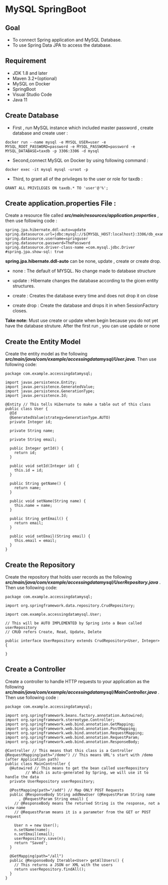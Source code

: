 # MySQL SpringBoot

## Goal
- To connect Spring application and MySQL Database. 
- To use Spring Data JPA to access the database. 

## Requirement
- JDK 1.8 and later
- Maven 3.2+(optional) 
- MySQL on Docker 
- SpringBoot 
- Visual Studio Code
- Java 11 

## Create Database
+ First , run MySQL instance which included master password , create database and create user :

```
docker run --name mysql -e MYSQL_USER=user -e MYSQL_ROOT_PASSWORD=password -e MYSQL_PASSWORD=password -e MYSQL_DATABASE=taxdb -p 3306:3306 -d mysql
```

+ Second,connect MySQL on Docker by using following command :

```
docker exec -it mysql mysql -uroot -p
```

+ Third, to grant all of the privileges to the user or role for taxdb : 

```
GRANT ALL PRIVILEGES ON taxdb.* TO 'user'@'%';
```
 
## Create application.properties File : 
Create a resource file called ***src/main/resources/application.properties*** , then use following code : 

```
spring.jpa.hibernate.ddl-auto=update
spring.datasource.url=jdbc:mysql://${MYSQL_HOST:localhost}:3306/db_example
spring.datasource.username=springuser
spring.datasource.password=ThePassword
spring.datasource.driver-class-name =com.mysql.jdbc.Driver
#spring.jpa.show-sql: true

```

**spring.jpa.hibernate.ddl-auto** can be none, update , create or create drop.

+ none : The default of MYSQL. No change made to database structure 

+ update : Hibernate changes the database according to the gicen entity structures. 

+ create : Creates the database every time and does not drop it on close 

+ create drop : Create the database and drops it in when SessionFactory closes. 

**Take note:** Must use create or update when begin because you do not yet have the database struture. After the first run , you can use update or none


## Create the Entity Model 

Create the entity model as the following  ***src/main/java/com/example/accessingdatamysql/User.java***. Then use following code: 

```
package com.example.accessingdatamysql;

import javax.persistence.Entity;
import javax.persistence.GeneratedValue;
import javax.persistence.GenerationType;
import javax.persistence.Id;

@Entity // This tells Hibernate to make a table out of this class
public class User {
  @Id
  @GeneratedValue(strategy=GenerationType.AUTO)
  private Integer id;

  private String name;

  private String email;

  public Integer getId() {
    return id;
  }

  public void setId(Integer id) {
    this.id = id;
  }

  public String getName() {
    return name;
  }

  public void setName(String name) {
    this.name = name;
  }

  public String getEmail() {
    return email;
  }

  public void setEmail(String email) {
    this.email = email;
  }
}
```

## Create the Repository 

Create the repository that holds user records as the following ***src/main/java/com/example/accessingdatamysql/UserRepository.java*** . Then use following code: 


```
package com.example.accessingdatamysql;

import org.springframework.data.repository.CrudRepository;

import com.example.accessingdatamysql.User;

// This will be AUTO IMPLEMENTED by Spring into a Bean called userRepository
// CRUD refers Create, Read, Update, Delete

public interface UserRepository extends CrudRepository<User, Integer> {

}
```

## Create a Controller  
 Create a controller to handle HTTP requests to your application as the following  ***src/main/java/com/example/accessingdatamysql/MainController.java*** . Then use following code : 

```
package com.example.accessingdatamysql;

import org.springframework.beans.factory.annotation.Autowired;
import org.springframework.stereotype.Controller;
import org.springframework.web.bind.annotation.GetMapping;
import org.springframework.web.bind.annotation.PostMapping;
import org.springframework.web.bind.annotation.RequestMapping;
import org.springframework.web.bind.annotation.RequestParam;
import org.springframework.web.bind.annotation.ResponseBody;

@Controller // This means that this class is a Controller
@RequestMapping(path="/demo") // This means URL's start with /demo (after Application path)
public class MainController {
  @Autowired // This means to get the bean called userRepository
         // Which is auto-generated by Spring, we will use it to handle the data
  private UserRepository userRepository;

  @PostMapping(path="/add") // Map ONLY POST Requests
  public @ResponseBody String addNewUser (@RequestParam String name
      , @RequestParam String email) {
    // @ResponseBody means the returned String is the response, not a view name
    // @RequestParam means it is a parameter from the GET or POST request

    User n = new User();
    n.setName(name);
    n.setEmail(email);
    userRepository.save(n);
    return "Saved";
  }

  @GetMapping(path="/all")
  public @ResponseBody Iterable<User> getAllUsers() {
    // This returns a JSON or XML with the users
    return userRepository.findAll();
  }
}
```